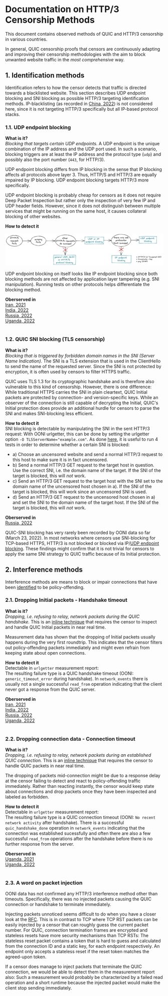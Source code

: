 # Documentation on HTTP/3 Censorship Methods

This document contains observed methods of QUIC and HTTP/3 censorship in various countries.

In general, QUIC censorship proofs that censors are continuously adapting and improving their censorship methodologies with the aim to block unwanted website traffic in the *most comprehensive* way. 

## 1. Identification methods
Identification refers to how the censor detects that traffic is directed towards a blacklisted website. This section describes UDP endpoint blocking and SNI blocking as possible HTTP/3 targeting identification methods. IP-blacklisting (as recorded in [China, 2022](https://github.com/kelmenhorst/quic-censorship/issues/1)) is not considered here, since it is not targeting HTTP/3 specifically but all IP-based protocol stacks.


### 1.1. UDP endpoint blocking

**What is it?** <br/>
*Blocking that targets certain UDP endpoints.* A UDP endpoint is the unique combination of the IP address and the UDP port used. 
In such a scenario, blocking triggers are at least the IP address and the protocol type (`udp`) and possibly also the 
port number (`443`, for HTTP/3).

UDP endpoint blocking differs from IP blocking in the sense that IP blocking affects all protocols above layer 3. Thus, HTTP/S and HTTP/3 are equally impaired by IP blocking. UDP endpoint blocking targets HTTP/3 more specifically.

UDP endpoint blocking is probably cheap for censors as it does not require Deep Packet Inspection but rather only the inspection of very few IP and UDP header fields. However, since it does not distinguish between multiple services that might be running on the same host, it causes collateral blocking of other websites.

**How to detect it**<br/>

<img src="images/detect_udp_endpoint_blocking_quer.png" alt="decision tree udp endpoint blocking"/>

UDP endpoint blocking on itself looks like IP endpoint blocking since both blocking methods are not affected by application layer tampering (e.g. SNI manipulation). Running tests on other protocols helps differentiate the blocking method. <br/>

**Oberserved in**<br/>
[Iran, 2021](https://censorbib.nymity.ch/#Elmenhorst2021a) <br/>
[India, 2022](https://github.com/kelmenhorst/quic-censorship/issues/2)<br/>
[Russia, 2022](https://github.com/kelmenhorst/quic-censorship/issues/4)<br/>
[Uganda, 2022](https://github.com/kelmenhorst/quic-censorship/issues/3)<br/><br/>

### 1.2. QUIC SNI blocking (TLS censorship)

**What is it?**</br>
*Blocking that is triggered by forbidden domain names in the SNI (Server Name Indication).* The SNI is a TLS extension that is used in the ClientHello to send the name of the requested server. Since the SNI is not protected by encryption, it is often used by censors to filter HTTPS traffic. 

QUIC uses TLS 1.3 for its cryptographic handshake and is therefore also vulnerable to this kind of censorship. However, there is one difference: While traditional HTTPS carries the SNI in plain cleartext, QUIC Initial packets are protected by connection- and version-specific keys. While an observer of the connection is still capable of decrypting the Initial, QUIC's Initial protection does provide an additional hurdle for censors to parse the SNI and makes SNI-blocking less efficient. 

**How to detect it**<br/>
SNI blocking is detectable by manipulating the SNI in the sent HTTP/3 request: With OONI urlgetter, this can be done by setting the urlgetter option ```-O TLSServerName="example.com"```.
As done [here](https://ooni.org/post/2020-tls-blocking-india/), it is useful to run 4 tests in order to determine whether a certain SNI is blocked:
* a) Choose an uncensored website and send a normal HTTP/3 request to this host to make sure it is in fact uncensored.
* b) Send a normal HTTP/3 GET request to the target host in question. Use the correct SNI, i.e. the domain name of the target. If the SNI of the target is blocked, this will *not* work.
* c) Send an HTTP/3 GET request to the target host with the SNI set to the domain name of the uncensored host chosen in a). If the SNI of the target is blocked, this will work since an uncensored SNI is used.
* d) Send an HTTP/3 GET request to the uncensored host chosen in a) and set the SNI to the domain name of the target host. If the SNI of the target is blocked, this will *not* work.


**Oberserved in**<br/>
[Russia, 2022](https://github.com/kelmenhorst/quic-censorship/issues/4)<br/>

QUIC-SNI blocking has very rarely been recorded by OONI data so far (March 23, 2022). In most networks where censors use SNI-blocking for TCP-based HTTPS, HTTP/3 is not blocked or blocked via IP/[UDP endpoint blocking](#11-udp-endpoint-blocking). These findings might confirm that it is not trivial for censors to apply the same SNI strategy to QUIC traffic because of its Initial protection.


## 2. Interference methods
Interference methods are means to block or impair connections that have been [identified](#1-identification-methods) to be policy-offending.

### 2.1. Dropping Initial packets - Handshake timeout
**What is it?**</br>
*Dropping, i.e. refusing to relay, network packets during the QUIC handshake.*
This is an [inline technique](https://datatracker.ietf.org/doc/html/draft-irtf-pearg-censorship-05#section-5.2.2) that requires the censor to inspect and handle QUIC Initial packets in near real time.

Measurement data has shown that the dropping of Initial packets usually happens during the very first roundtrip. This indicates that the censor filters out policy-offending packets immediately and might even refrain from keeping state about open connections.

**How to detect it**<br/>
Detectable in ```urlgetter``` measurement report: <br/>
The resulting failure type is a QUIC handshake timeout (OONI: ```generic_timeout_error``` during handshake). In ```network_events``` there is usually not a single successful ```read_from``` operation indicating that the client never got a response from the QUIC server.

**Oberserved in**<br/>
[Iran, 2021](https://censorbib.nymity.ch/#Elmenhorst2021a) <br/>
[India, 2022](https://github.com/kelmenhorst/quic-censorship/issues/2)<br/>
[Russia, 2022](https://github.com/kelmenhorst/quic-censorship/issues/4)<br/>
[Uganda, 2022](https://github.com/kelmenhorst/quic-censorship/issues/3)<br/><br/>


### 2.2. Dropping connection data - Connection timeout
**What is it?**</br>
*Dropping, i.e. refusing to relay, network packets during an established QUIC connection.*
This is an [inline technique](https://datatracker.ietf.org/doc/html/draft-irtf-pearg-censorship-05#section-5.2.2) that requires the censor to handle QUIC packets in near real time.

The dropping of packets mid-connection might be due to a response delay at the censor failing to detect and react to policy-offending traffic immediately. Rather than reacting instantly, the censor would keep state about connections and drop packets once they have been inspected and labeled as forbidden.

**How to detect it**<br/>
Detectable in ```urlgetter``` measurement report: <br/>
The resulting failure type is a QUIC connection timeout (OONI: ```No recent network activity``` after handshake). There is a successful ```quic_handshake_done``` operation in ```network_events``` indicating that the connection was established sucessfully and often there are also a few successful ```read_from``` operations after the handshake before there is no further response from the server.

**Oberserved in**<br/>
[Uganda, 2021](https://explorer.ooni.org/measurement/20210120T110408Z_urlgetter_UG_37075_n1_JMjNpbZBJHXcpKKA?input=https%3A%2F%2Ffacebook.com) <br/>
[Uganda, 2022](https://github.com/kelmenhorst/quic-censorship/issues/3)<br/><br/>

### 2.3. A word on packet injection
OONI data has not confirmed any HTTP/3 interference method other than timeouts. Specifically, there was no injected packets causing the QUIC connection or handshake to terminate immediately. 

Injecting packets unnoticed seems difficult to do when you have a closer look at the [RFC](). This is in contrast to TCP where TCP RST packets can be easily injected by a censor that can roughly guess the current packet number. For QUIC, connection termination frames are encrypted and stateless resets have more security mechanisms than TCP RSTs: The stateless reset packet contains a token that is hard to guess and calculated from the connection ID and a static key, for each endpoint respectively. An endpoint only accepts a stateless reset if the reset token matches the agreed-upon token.

If a censor does manage to inject packets that terminate the QUIC connection, we would be able to detect them in the measurement report also: Such a measurement would probably be characterized by a failed read operation and a short runtime because the injected packet would make the client stop sending immediately.